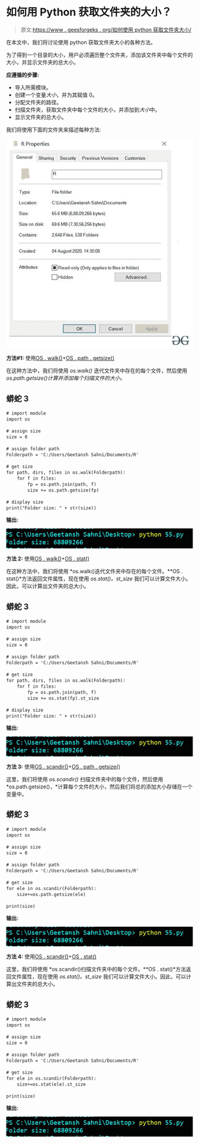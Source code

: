 # 如何用 Python 获取文件夹的大小？

> 原文:[https://www . geesforgeks . org/如何使用 python 获取文件夹大小/](https://www.geeksforgeeks.org/how-to-get-size-of-folder-using-python/)

在本文中，我们将讨论使用 python 获取文件夹大小的各种方法。

为了得到一个目录的大小，用户必须遍历整个文件夹，添加该文件夹中每个文件的大小，并显示文件夹的总大小。

**应遵循的步骤:**

*   导入所需模块。
*   创建一个变量*大小*，并为其赋值 0。
*   分配文件夹的路径。
*   扫描文件夹，获取文件夹中每个文件的大小，并添加到*大小*中。
*   显示文件夹的总大小。

我们将使用下面的文件夹来描述每种方法:

![](img/e9b65e8087bd91f94038fa225b48e8be.png)

**方法#1:** 使用[OS . walk()](https://www.geeksforgeeks.org/os-walk-python/)+[OS . path . getsize()](https://www.geeksforgeeks.org/python-os-path-size-method/)

在这种方法中，我们将使用 *os.walk()* 迭代文件夹中存在的每个文件，然后使用 *os.path.getsize()计算并添加每个扫描文件的大小。*

## 蟒蛇 3

```
# import module
import os

# assign size
size = 0

# assign folder path
Folderpath = 'C:/Users/Geetansh Sahni/Documents/R'

# get size
for path, dirs, files in os.walk(Folderpath):
    for f in files:
        fp = os.path.join(path, f)
        size += os.path.getsize(fp)

# display size
print("Folder size: " + str(size))
```

**输出:**

![](img/0d1da2b309277a8fdbadb00280b0750d.png)

**方法 2:** 使用[OS . walk()](https://www.geeksforgeeks.org/os-walk-python/)+[OS . stat()](https://www.geeksforgeeks.org/python-os-stat-method/)

在这种方法中，我们将使用 *os.walk()迭代文件夹中存在的每个文件。**OS . stat()*方法返回文件属性，现在使用 *os.stat()。st_size* 我们可以计算文件大小。因此，可以计算出文件夹的总大小。

## 蟒蛇 3

```
# import module
import os

# assign size
size = 0

# assign folder path
Folderpath = 'C:/Users/Geetansh Sahni/Documents/R'  

# get size
for path, dirs, files in os.walk(Folderpath):
    for f in files:
        fp = os.path.join(path, f)
        size += os.stat(fp).st_size

# display size       
print("Folder size: " + str(size))
```

**输出:**

![](img/0d1da2b309277a8fdbadb00280b0750d.png)

**方法 3:** 使用[OS . scandir()](https://www.geeksforgeeks.org/python-os-scandir-method/)+[OS . path . getsize()](https://www.geeksforgeeks.org/python-os-path-size-method/)

这里，我们将使用 *os.scandir()* 扫描文件夹中的每个文件，然后使用 *os.path.getsize()，*计算每个文件的大小，然后我们将总的添加大小存储在一个变量中。

## 蟒蛇 3

```
# import module
import os

# assign size
size = 0

# assign folder path
Folderpath = 'C:/Users/Geetansh Sahni/Documents/R'   

# get size
for ele in os.scandir(Folderpath):
    size+=os.path.getsize(ele)

print(size)
```

**输出:**

![](img/0d1da2b309277a8fdbadb00280b0750d.png)

**方法 4:** 使用[OS . scandir()](https://www.geeksforgeeks.org/python-os-scandir-method/)+[OS . stat()](https://www.geeksforgeeks.org/python-os-stat-method/)

这里，我们将使用 *os.scandir()扫描文件夹中的每个文件。**OS . stat()*方法返回文件属性，现在使用 *os.stat()。st_size* 我们可以计算文件大小。因此，可以计算出文件夹的总大小。

## 蟒蛇 3

```
# import module
import os

# assign size
size = 0

# assign folder path
Folderpath = 'C:/Users/Geetansh Sahni/Documents/R'  

# get size
for ele in os.scandir(Folderpath):
    size+=os.stat(ele).st_size

print(size)
```

**输出:**

![](img/0d1da2b309277a8fdbadb00280b0750d.png)